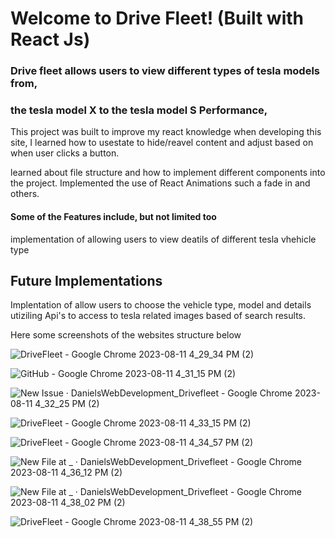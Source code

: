 # Welcome to Drive Fleet! (Built with React Js) 

### Drive fleet allows users to view different types of tesla models from,
### the tesla model X to the tesla model S Performance, 

This project was built to improve my react knowledge when developing this site,
I learned how to usestate to hide/reavel content and adjust based on when user clicks a button. 

learned about file structure and how to implement different components into the project.
Implemented the use of React Animations such a fade in and others. 

#### Some of the Features include, but not limited too 
implementation of allowing users to view deatils of different tesla vhehicle type

## Future Implementations
Implentation of allow users to choose the vehicle type, model and 
details utiziling Api's to access to tesla related images based of search results. 

Here some screenshots of the websites structure below

![DriveFleet - Google Chrome 2023-08-11 4_29_34 PM (2)](https://github.com/DanielsWebDevelopment/Drivefleet/assets/129445203/df4e1b2c-efdc-4343-a9b1-481154346553)

![GitHub - Google Chrome 2023-08-11 4_31_15 PM (2)](https://github.com/DanielsWebDevelopment/Drivefleet/assets/129445203/9fe01c8c-888d-44f7-82f7-4449a524278f)

![New Issue · DanielsWebDevelopment_Drivefleet - Google Chrome 2023-08-11 4_32_25 PM (2)](https://github.com/DanielsWebDevelopment/Drivefleet/assets/129445203/109343d6-92c0-49d5-91e7-9eb810f2ec9a)

![DriveFleet - Google Chrome 2023-08-11 4_33_15 PM (2)](https://github.com/DanielsWebDevelopment/Drivefleet/assets/129445203/ad91734d-a0ea-46b5-a5eb-95c1b60164f1)

![DriveFleet - Google Chrome 2023-08-11 4_34_57 PM (2)](https://github.com/DanielsWebDevelopment/Drivefleet/assets/129445203/8cf92871-3f3a-4fd3-b0c5-48b2de97c5ab)

![New File at _ · DanielsWebDevelopment_Drivefleet - Google Chrome 2023-08-11 4_36_12 PM (2)](https://github.com/DanielsWebDevelopment/Drivefleet/assets/129445203/50baf153-93d9-4b37-ae25-31efa6e54e3a)

![New File at _ · DanielsWebDevelopment_Drivefleet - Google Chrome 2023-08-11 4_38_02 PM (2)](https://github.com/DanielsWebDevelopment/Drivefleet/assets/129445203/5787e4ab-d5c8-4353-a7da-c95e88c84de3)

![DriveFleet - Google Chrome 2023-08-11 4_38_55 PM (2)](https://github.com/DanielsWebDevelopment/Drivefleet/assets/129445203/d761ef3c-48c8-4bdb-81aa-e68548d589c2)
